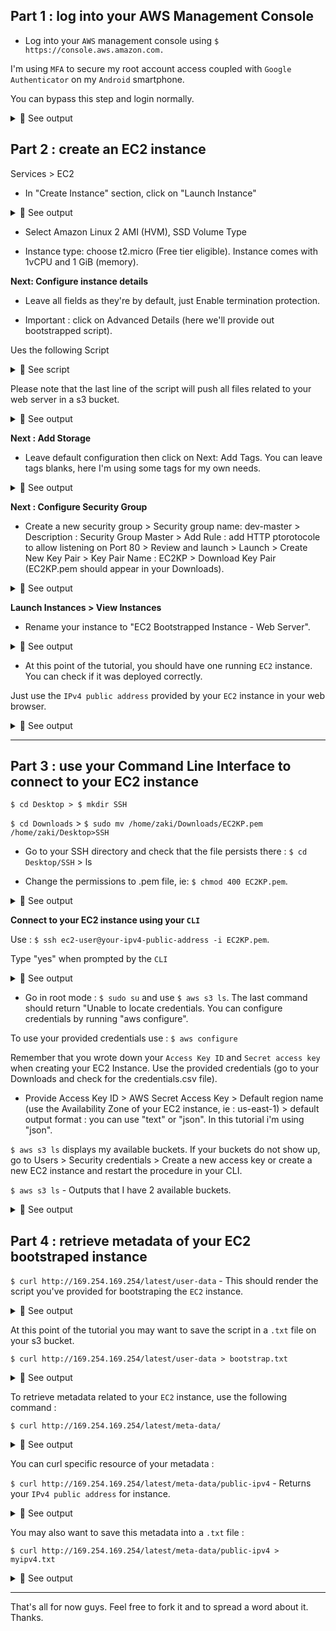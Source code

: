 ## Part 1 : log into your AWS Management Console

- Log into your `AWS` management console using `$ https://console.aws.amazon.com.`<br>

I'm using `MFA` to secure my root account access coupled with `Google Authenticator` on my `Android` smartphone.<br>

You can bypass this step and login normally.<br>

<details>
<summary>🔴 See output</summary>
<p>  

[![isaac-arnault-AWS-1.jpg](https://i.postimg.cc/L5F2KQwp/isaac-arnault-AWS-1.jpg)](https://postimg.cc/nj26q2nR)

</p>
</details>

## Part 2 : create an EC2 instance

Services > EC2<br>

- In "Create Instance" section, click on "Launch Instance"<br>

<details>
<summary>🔴 See output</summary>
<p>  
  
[![isaac-arnault-AWS2.png](https://i.postimg.cc/nVSG28yg/isaac-arnault-AWS2.png)](https://postimg.cc/6TRZ6P5f)

</p>
</details>

- Select Amazon Linux 2 AMI (HVM), SSD Volume Type<br>

- Instance type: choose t2.micro (Free tier eligible). Instance comes with 1vCPU and 1 GiB (memory).<br>

<b>Next: Configure instance details</b><br>

- Leave all fields as they're by default, just Enable termination protection.<br>

- Important : click on Advanced Details (here we'll provide out bootstrapped script).<br>

Ues the following Script<br>

<details>
<summary>🔵 See script</summary>
<p>  
  
#!/bin/bash<br><br>

yum update -y<br>
yum install httpd -y<br>
service httpd start<br>
chkconfig httpd on<br>
cd /var/www/html<br>
echo "<html><h1>This is a web server from an EC2 bootstraped instance!</h1></html>" > index.html<br>
aws s3 mb s3://yourbucketname<br>
aws s3 cp index.html s3://yourbucketname

</p>
</details>

Please note that the last line of the script will push all files related to your web server in a s3 bucket.<br>
<details>
<summary>🔴 See output</summary>
<p>  
  
[![Isaac-Arnault-AWS-31.png](https://i.postimg.cc/CdyyPF8k/Isaac-Arnault-AWS-31.png)](https://postimg.cc/Cn46dpmx)

</p>
</details>

<b>Next : Add Storage</b><br>

- Leave default configuration then click on Next: Add Tags. You can leave tags blanks, here I'm using some tags for my own needs.<br>

<details>
<summary>🔴 See output</summary>
<p>  
  
[![isaac-arnault-AWS4.png](https://i.postimg.cc/TY8qFjPJ/isaac-arnault-AWS4.png)](https://postimg.cc/8sH6r6M7)
 
</p>
</details>

<b>Next : Configure Security Group</b><br>

- Create a new security group > Security group name: dev-master > Description : Security Group Master > Add Rule : add HTTP ptorotocole to allow listening on Port 80 > Review and launch > Launch > Create New Key Pair > Key Pair Name : EC2KP > Download Key Pair (EC2KP.pem should appear in your Downloads).

<details>
<summary>🔴 See output</summary>
<p>  
  
[![isaac-arnault-AWS-21.png](https://i.postimg.cc/XYWd37JH/isaac-arnault-AWS-21.png)](https://postimg.cc/PP6PQH1Y)

</p>
</details>

<b>Launch Instances > View Instances</b><br>

- Rename your instance to "EC2 Bootstrapped Instance - Web Server".<br>

<details>
<summary>🔴 See output</summary>
<p>  
  
[![Isaac-Arnault-AWS-30.png](https://i.postimg.cc/YCGkzsm1/Isaac-Arnault-AWS-30.png)](https://postimg.cc/G4CZczK2)

</p>
</details>

- At this point of the tutorial, you should have one running `EC2` instance. You can check if it was deployed correctly.<br>

Just use the `IPv4 public address` provided by your `EC2` instance in your web browser.<br>

<details>
<summary>🔴 See output</summary>
<p>  
  
[![isaac-arnault-AWS-36.png](https://i.postimg.cc/3JpKLykb/isaac-arnault-AWS-36.png)](https://postimg.cc/vcYFTZLW)

</p>
</details>

<hr>

## Part 3 : use your Command Line Interface to connect to your EC2 instance

`$ cd Desktop > $ mkdir SSH`<br>

`$ cd Downloads` > `$ sudo mv /home/zaki/Downloads/EC2KP.pem /home/zaki/Desktop>SSH`<br>

- Go to your SSH directory and check that the file persists there : `$ cd Desktop/SSH` > ls<br>

- Change the permissions to .pem file, ie: `$ chmod 400 EC2KP.pem`.<br>

<details>
<summary>🔴 See output</summary>
<p>  
  
[![isaac-arnault-AWS-23.png](https://i.postimg.cc/4xbCDphh/isaac-arnault-AWS-23.png)](https://postimg.cc/zyBPWb7J)

</p>
</details>

<b>Connect to your EC2 instance using your `CLI`</b><br>

Use : `$ ssh ec2-user@your-ipv4-public-address -i EC2KP.pem`.<br>

Type "yes" when prompted by the `CLI`<br>

<details>
<summary>🔴 See output</summary>
<p>  
  
[![isaac-arnault-AWS-24.png](https://i.postimg.cc/jj5X0d3V/isaac-arnault-AWS-24.png)](https://postimg.cc/qNPn20dQ)

</p>
</details>

- Go in root mode : `$ sudo su` and use `$ aws s3 ls`. The last command should return "Unable to locate credentials. You can configure credentials by running "aws configure".<br>

To use your provided credentials use : `$ aws configure` <br>

Remember that you wrote down your `Access Key ID` and `Secret access key` when creating your EC2 Instance. Use the provided credentials (go to your Downloads and check for the credentials.csv file).<br>

- Provide Access Key ID > AWS Secret Access Key > Default region name (use the Availability Zone of your EC2 instance, ie : us-east-1) > default output format : you can use "text" or "json". In this tutorial i'm using "json".<br>

`$ aws s3 ls` displays my available buckets. If your buckets do not show up, go to Users > Security credentials > Create a new access key or create a new EC2 instance and restart the procedure in your CLI.<br>

`$ aws s3 ls` - Outputs that I have 2 available buckets.<br>

<details>
<summary>🔴 See output</summary>
<p>  
  
[![isaac-arnault-AWS-34.png](https://i.postimg.cc/5tQ1FZqF/isaac-arnault-AWS-34.png)](https://postimg.cc/TyxBzNsR)

</p>
</details>

## Part 4 : retrieve metadata of your EC2 bootstraped instance

`$ curl http://169.254.169.254/latest/user-data` - This should render the script you've provided for bootstraping the `EC2` instance.<br>

<details>
<summary>🔴 See output</summary>
<p>  
  
[![isaac-arnault-AWS-33.png](https://i.postimg.cc/MpTzzcn5/isaac-arnault-AWS-33.png)](https://postimg.cc/WhQBn16q)

</p>
</details>

At this point of the tutorial you may want to save the script in a `.txt` file on your s3 bucket.<br>

`$ curl http://169.254.169.254/latest/user-data > bootstrap.txt`<br>

<details>
<summary>🔴 See output</summary>
<p>    

[![isaac-arnault-AWS-35.png](https://i.postimg.cc/k4N0Q9VD/isaac-arnault-AWS-35.png)](https://postimg.cc/Hcxvmq9C)

</p>
</details>

To retrieve metadata related to your `EC2` instance, use the following command :

`$ curl http://169.254.169.254/latest/meta-data/`<br>

<details>
<summary>🔴 See output</summary>
<p>    

[![isaac-arnault-AWS-36.png](https://i.postimg.cc/3JztxVRq/isaac-arnault-AWS-36.png)](https://postimg.cc/3dCXLL2j)

</p>
</details>

You can curl specific resource of your metadata :<br>

`$ curl http://169.254.169.254/latest/meta-data/public-ipv4` - Returns your `IPv4 public address` for instance.

<details>
<summary>🔴 See output</summary>
<p>    

[![isaac-arnault-AWS-36.png](https://i.postimg.cc/3JztxVRq/isaac-arnault-AWS-36.png)](https://postimg.cc/3dCXLL2j)

</p>
</details>

You may also want to save this metadata into a `.txt` file :<br>

`$ curl http://169.254.169.254/latest/meta-data/public-ipv4 > myipv4.txt`<br>

<details>
<summary>🔴 See output</summary>
<p>    

[![isaac-arnault-AWS-37.png](https://i.postimg.cc/25GdhKkr/isaac-arnault-AWS-37.png)](https://postimg.cc/3yyDH90c)

</p>
</details>

<hr>

That's all for now guys. Feel free to fork it and to spread a word about it. Thanks.
